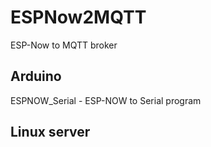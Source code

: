# ESPNow2MQTT
ESP-Now to MQTT broker

## Arduino
ESPNOW_Serial - ESP-NOW to Serial program


## Linux server


